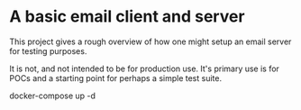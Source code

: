 # A basic email client and server 

This project gives a rough overview of how one might setup an email server for testing purposes.

It is not, and not intended to be for production use. 
It's primary use is for POCs and a starting point for perhaps a simple test suite.

docker-compose up -d
